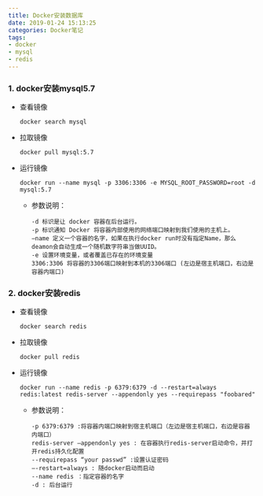 ```yaml
---
title: Docker安装数据库
date: 2019-01-24 15:13:25
categories: Docker笔记
tags:
- docker
- mysql
- redis
---
```


### 1. docker安装mysql5.7

- 查看镜像

  `docker search mysql`

- 拉取镜像

  `docker pull mysql:5.7`
<!--more-->
- 运行镜像

  `docker run --name mysql -p 3306:3306 -e MYSQL_ROOT_PASSWORD=root -d mysql:5.7`

  - 参数说明：

    ```
    -d 标识是让 docker 容器在后台运行。
    -p 标识通知 Docker 将容器内部使用的网络端口映射到我们使用的主机上。
    –name 定义一个容器的名字，如果在执行docker run时没有指定Name，那么deamon会自动生成一个随机数字符串当做UUID。
    -e 设置环境变量，或者覆盖已存在的环境变量
    3306:3306 将容器的3306端口映射到本机的3306端口 (左边是宿主机端口，右边是容器内端口)
    ```

### 2. docker安装redis

- 查看镜像

  `docker search redis`

- 拉取镜像

  `docker pull redis`

- 运行镜像

  `docker run --name redis -p 6379:6379 -d --restart=always redis:latest redis-server --appendonly yes --requirepass "foobared"`

  - 参数说明：

    ```
    -p 6379:6379 :将容器内端口映射到宿主机端口（左边是宿主机端口，右边是容器内端口）
    redis-server –appendonly yes : 在容器执行redis-server启动命令，并打开redis持久化配置 
    --requirepass “your passwd” :设置认证密码 
    –-restart=always : 随docker启动而启动
    --name redis ：指定容器的名字
    -d : 后台运行
    ```




